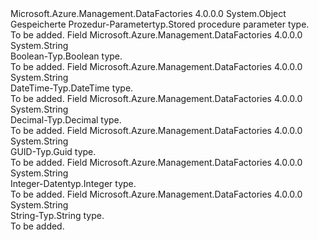 <Type Name="StoredProcedureParameterType" FullName="Microsoft.Azure.Management.DataFactories.Models.StoredProcedureParameterType">
  <TypeSignature Language="C#" Value="public static class StoredProcedureParameterType" />
  <TypeSignature Language="ILAsm" Value=".class public auto ansi abstract sealed beforefieldinit StoredProcedureParameterType extends System.Object" />
  <TypeSignature Language="DocId" Value="T:Microsoft.Azure.Management.DataFactories.Models.StoredProcedureParameterType" />
  <TypeSignature Language="VB.NET" Value="Public Class StoredProcedureParameterType" />
  <TypeSignature Language="F#" Value="type StoredProcedureParameterType = class" />
  <AssemblyInfo>
    <AssemblyName>Microsoft.Azure.Management.DataFactories</AssemblyName>
    <AssemblyVersion>4.0.0.0</AssemblyVersion>
  </AssemblyInfo>
  <Base>
    <BaseTypeName>System.Object</BaseTypeName>
  </Base>
  <Interfaces />
  <Docs>
    <summary>
            <span data-ttu-id="237dd-101">Gespeicherte Prozedur-Parametertyp.</span><span class="sxs-lookup"><span data-stu-id="237dd-101">Stored procedure parameter type.</span></span>
            </summary>
    <remarks>To be added.</remarks>
  </Docs>
  <Members>
    <Member MemberName="Boolean">
      <MemberSignature Language="C#" Value="public const string Boolean;" />
      <MemberSignature Language="ILAsm" Value=".field public static literal string Boolean" />
      <MemberSignature Language="DocId" Value="F:Microsoft.Azure.Management.DataFactories.Models.StoredProcedureParameterType.Boolean" />
      <MemberSignature Language="VB.NET" Value="Public Const Boolean As String " />
      <MemberSignature Language="F#" Value="val mutable Boolean : string" Usage="Microsoft.Azure.Management.DataFactories.Models.StoredProcedureParameterType.Boolean" />
      <MemberType>Field</MemberType>
      <AssemblyInfo>
        <AssemblyName>Microsoft.Azure.Management.DataFactories</AssemblyName>
        <AssemblyVersion>4.0.0.0</AssemblyVersion>
      </AssemblyInfo>
      <ReturnValue>
        <ReturnType>System.String</ReturnType>
      </ReturnValue>
      <Docs>
        <summary>
            <span data-ttu-id="237dd-102">Boolean-Typ.</span><span class="sxs-lookup"><span data-stu-id="237dd-102">Boolean type.</span></span>
            </summary>
        <remarks>To be added.</remarks>
      </Docs>
    </Member>
    <Member MemberName="Date">
      <MemberSignature Language="C#" Value="public const string Date;" />
      <MemberSignature Language="ILAsm" Value=".field public static literal string Date" />
      <MemberSignature Language="DocId" Value="F:Microsoft.Azure.Management.DataFactories.Models.StoredProcedureParameterType.Date" />
      <MemberSignature Language="VB.NET" Value="Public Const Date As String " />
      <MemberSignature Language="F#" Value="val mutable Date : string" Usage="Microsoft.Azure.Management.DataFactories.Models.StoredProcedureParameterType.Date" />
      <MemberType>Field</MemberType>
      <AssemblyInfo>
        <AssemblyName>Microsoft.Azure.Management.DataFactories</AssemblyName>
        <AssemblyVersion>4.0.0.0</AssemblyVersion>
      </AssemblyInfo>
      <ReturnValue>
        <ReturnType>System.String</ReturnType>
      </ReturnValue>
      <Docs>
        <summary>
            <span data-ttu-id="237dd-103">DateTime-Typ.</span><span class="sxs-lookup"><span data-stu-id="237dd-103">DateTime type.</span></span>
            </summary>
        <remarks>To be added.</remarks>
      </Docs>
    </Member>
    <Member MemberName="Decimal">
      <MemberSignature Language="C#" Value="public const string Decimal;" />
      <MemberSignature Language="ILAsm" Value=".field public static literal string Decimal" />
      <MemberSignature Language="DocId" Value="F:Microsoft.Azure.Management.DataFactories.Models.StoredProcedureParameterType.Decimal" />
      <MemberSignature Language="VB.NET" Value="Public Const Decimal As String " />
      <MemberSignature Language="F#" Value="val mutable Decimal : string" Usage="Microsoft.Azure.Management.DataFactories.Models.StoredProcedureParameterType.Decimal" />
      <MemberType>Field</MemberType>
      <AssemblyInfo>
        <AssemblyName>Microsoft.Azure.Management.DataFactories</AssemblyName>
        <AssemblyVersion>4.0.0.0</AssemblyVersion>
      </AssemblyInfo>
      <ReturnValue>
        <ReturnType>System.String</ReturnType>
      </ReturnValue>
      <Docs>
        <summary>
            <span data-ttu-id="237dd-104">Decimal-Typ.</span><span class="sxs-lookup"><span data-stu-id="237dd-104">Decimal type.</span></span>
            </summary>
        <remarks>To be added.</remarks>
      </Docs>
    </Member>
    <Member MemberName="Guid">
      <MemberSignature Language="C#" Value="public const string Guid;" />
      <MemberSignature Language="ILAsm" Value=".field public static literal string Guid" />
      <MemberSignature Language="DocId" Value="F:Microsoft.Azure.Management.DataFactories.Models.StoredProcedureParameterType.Guid" />
      <MemberSignature Language="VB.NET" Value="Public Const Guid As String " />
      <MemberSignature Language="F#" Value="val mutable Guid : string" Usage="Microsoft.Azure.Management.DataFactories.Models.StoredProcedureParameterType.Guid" />
      <MemberType>Field</MemberType>
      <AssemblyInfo>
        <AssemblyName>Microsoft.Azure.Management.DataFactories</AssemblyName>
        <AssemblyVersion>4.0.0.0</AssemblyVersion>
      </AssemblyInfo>
      <ReturnValue>
        <ReturnType>System.String</ReturnType>
      </ReturnValue>
      <Docs>
        <summary>
            <span data-ttu-id="237dd-105">GUID-Typ.</span><span class="sxs-lookup"><span data-stu-id="237dd-105">Guid type.</span></span>
            </summary>
        <remarks>To be added.</remarks>
      </Docs>
    </Member>
    <Member MemberName="Int">
      <MemberSignature Language="C#" Value="public const string Int;" />
      <MemberSignature Language="ILAsm" Value=".field public static literal string Int" />
      <MemberSignature Language="DocId" Value="F:Microsoft.Azure.Management.DataFactories.Models.StoredProcedureParameterType.Int" />
      <MemberSignature Language="VB.NET" Value="Public Const Int As String " />
      <MemberSignature Language="F#" Value="val mutable Int : string" Usage="Microsoft.Azure.Management.DataFactories.Models.StoredProcedureParameterType.Int" />
      <MemberType>Field</MemberType>
      <AssemblyInfo>
        <AssemblyName>Microsoft.Azure.Management.DataFactories</AssemblyName>
        <AssemblyVersion>4.0.0.0</AssemblyVersion>
      </AssemblyInfo>
      <ReturnValue>
        <ReturnType>System.String</ReturnType>
      </ReturnValue>
      <Docs>
        <summary>
            <span data-ttu-id="237dd-106">Integer-Datentyp.</span><span class="sxs-lookup"><span data-stu-id="237dd-106">Integer type.</span></span>
            </summary>
        <remarks>To be added.</remarks>
      </Docs>
    </Member>
    <Member MemberName="String">
      <MemberSignature Language="C#" Value="public const string String;" />
      <MemberSignature Language="ILAsm" Value=".field public static literal string String" />
      <MemberSignature Language="DocId" Value="F:Microsoft.Azure.Management.DataFactories.Models.StoredProcedureParameterType.String" />
      <MemberSignature Language="VB.NET" Value="Public Const String As String " />
      <MemberSignature Language="F#" Value="val mutable String : string" Usage="Microsoft.Azure.Management.DataFactories.Models.StoredProcedureParameterType.String" />
      <MemberType>Field</MemberType>
      <AssemblyInfo>
        <AssemblyName>Microsoft.Azure.Management.DataFactories</AssemblyName>
        <AssemblyVersion>4.0.0.0</AssemblyVersion>
      </AssemblyInfo>
      <ReturnValue>
        <ReturnType>System.String</ReturnType>
      </ReturnValue>
      <Docs>
        <summary>
            <span data-ttu-id="237dd-107">String-Typ.</span><span class="sxs-lookup"><span data-stu-id="237dd-107">String type.</span></span>
            </summary>
        <remarks>To be added.</remarks>
      </Docs>
    </Member>
  </Members>
</Type>